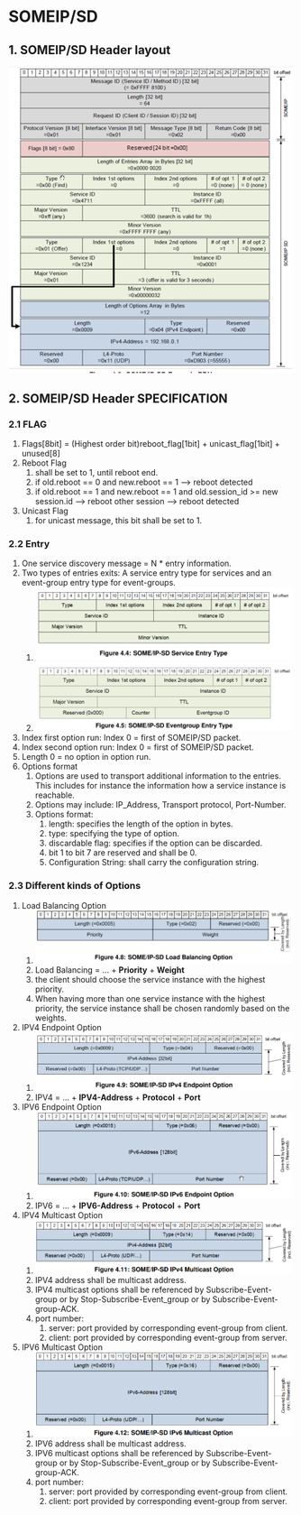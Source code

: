 # SOMEIP/SD

## 1. SOMEIP/SD Header layout
![img_0.png](img_0.png)

## 2. SOMEIP/SD Header SPECIFICATION

### 2.1 FLAG
1. Flags[8bit] = (Highest order bit)reboot_flag[1bit] + unicast_flag[1bit] + unused[8]
2. Reboot Flag
   1. shall be set to 1, until reboot end.
   2. if old.reboot == 0 and new.reboot == 1 --> reboot detected
   3. if old.reboot == 1 and new.reboot == 1 and old.session_id >= new session.id --> reboot other session --> reboot detected
3. Unicast Flag
   1. for unicast message, this bit shall be set to 1.

### 2.2 Entry
1. One service discovery message = N * entry information.
2. Two types of entries exits: A service entry type for services and an event-group entry type for event-groups.
   1. ![img_1.png](img_1.png)
   2. ![img_2.png](img_2.png)
3. Index first option run: Index 0 = first of SOMEIP/SD packet. 
4. Index second option run: Index 0 = first of SOMEIP/SD packet.
5. Length 0 = no option in option run.
6. Options format
   1. Options are used to transport additional information to the entries. This includes for instance the information how a service instance is reachable.
   2. Options may include: IP_Address, Transport protocol, Port-Number.
   3. Options format:
      1. length: specifies the length of the option in bytes.
      2. type: specifying the type of option.
      3. discardable flag: specifies if the option can be discarded.
      4. bit 1 to bit 7 are reserved and shall be 0.
      5. Configuration String: shall carry the configuration string.

### 2.3 Different kinds of Options
1. Load Balancing Option
   1. ![img_3.png](img_3.png)
   2. Load Balancing = ... + **Priority** + **Weight**
   3. the client should choose the service instance with the highest priority.
   4. When having more than one service instance with the highest priority, the service instance shall be chosen randomly based on the weights.
2. IPV4 Endpoint Option
   1. ![img_4.png](img_4.png)
   2. IPV4 = ... + **IPV4-Address** + **Protocol** + **Port**
3. IPV6 Endpoint Option
   1. ![img_5.png](img_5.png)
   2. IPV6 = ... + **IPV6-Address** + **Protocol** + **Port**
4. IPV4 Multicast Option
   1. ![img.png](img.png)
   2. IPV4 address shall be multicast address.
   3. IPV4 multicast options shall be referenced by Subscribe-Event-group or by Stop-Subscribe-Event_group or by Subscribe-Event-group-ACK.
   4. port number:
      1. server: port provided by corresponding event-group from client.
      2. client: port provided by corresponding event-group from server.
5. IPV6 Multicast Option
   1. ![img_6.png](img_6.png)
   2. IPV6 address shall be multicast address.
   3. IPV6 multicast options shall be referenced by Subscribe-Event-group or by Stop-Subscribe-Event_group or by Subscribe-Event-group-ACK.
   4. port number:
      1. server: port provided by corresponding event-group from client.
      2. client: port provided by corresponding event-group from server.
   